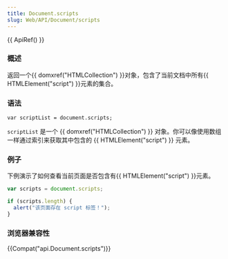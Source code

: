 ```yaml
---
title: Document.scripts
slug: Web/API/Document/scripts
---
```


{{ ApiRef() }}

### 概述

返回一个{{ domxref("HTMLCollection") }}对象，包含了当前文档中所有{{ HTMLElement("script") }}元素的集合。

### 语法

```plain
var scriptList = document.scripts;
```

`scriptList` 是一个 {{ domxref("HTMLCollection") }} 对象。你可以像使用数组一样通过索引来获取其中包含的 {{ HTMLElement("script") }} 元素。

### 例子

下例演示了如何查看当前页面是否包含有{{ HTMLElement("script") }}元素。

```js
var scripts = document.scripts;

if (scripts.length) {
  alert("该页面存在 script 标签！");
}
```

### 浏览器兼容性

{{Compat("api.Document.scripts")}}
